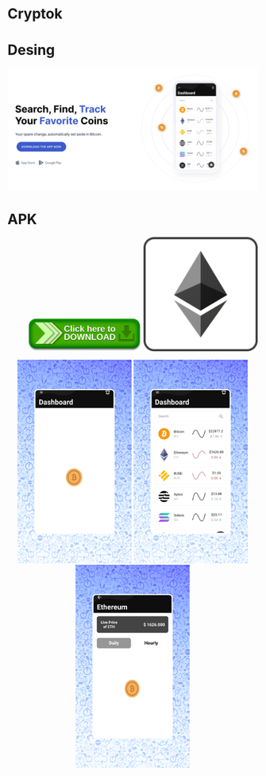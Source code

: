 # Cryptok

# Desing

<p align="left">
<img src="screenShots/Prev.png" />

# APK

  </p>
<p align="right">
<a href="https://drive.google.com/file/d/1ZtGqaoCdZM4ZjHKpViTDb42ujx97_NjS/view?usp=sharing" target="_blank"><img src="screenShots/download.png" width="230"></a>
 <img src="screenShots/Thumbnails.png" width="230" />
 </p>

<p align="center">
  <img src="screenShots/1.png" width="230" />
 
  <img src="screenShots/2.png" width="230" /> 
 
  <img src="screenShots/3.png" width="230" /> 
</p>

<p align="left">

  </p>






